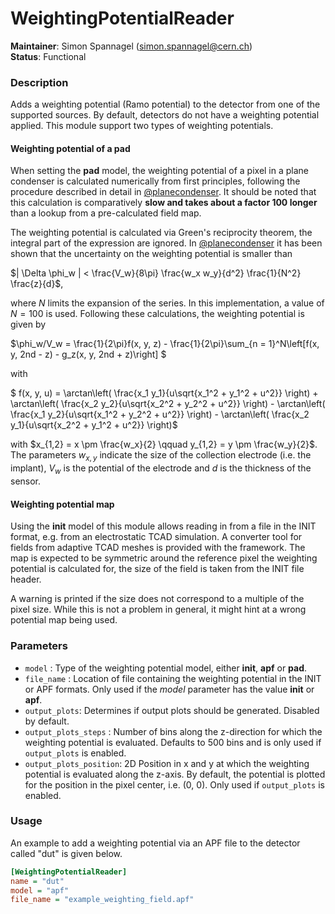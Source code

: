 # WeightingPotentialReader
**Maintainer**: Simon Spannagel (<simon.spannagel@cern.ch>)  
**Status**: Functional

### Description
Adds a weighting potential (Ramo potential) to the detector from one of the supported sources. By default, detectors do not have a weighting potential applied.
This module support two types of weighting potentials.

#### Weighting potential of a pad

When setting the **pad** model, the weighting potential of a pixel in a plane condenser is calculated numerically from first principles, following the procedure described in detail in [@planecondenser].
It should be noted that this calculation is comparatively **slow and takes about a factor 100 longer** than a lookup from a pre-calculated field map.

The weighting potential is calculated via Green's reciprocity theorem, the integral part of the expression are ignored.
In [@planecondenser] it has been shown that the uncertainty on the weighting potential is smaller than

$`| \Delta \phi_w | < \frac{V_w}{8\pi} \frac{w_x w_y}{d^2} \frac{1}{N^2} \frac{z}{d}`$,

where *N* limits the expansion of the series.
In this implementation, a value of $`N = 100`$ is used.
Following these calculations, the weighting potential is given by

$`\phi_w/V_w = \frac{1}{2\pi}f(x, y, z) - \frac{1}{2\pi}\sum_{n = 1}^N\left[f(x, y, 2nd - z) - g_z(x, y, 2nd + z)\right] `$

with

$` f(x, y, u) = \arctan\left( \frac{x_1 y_1}{u\sqrt{x_1^2 + y_1^2 + u^2}} \right) + \arctan\left( \frac{x_2 y_2}{u\sqrt{x_2^2 + y_2^2 + u^2}} \right) - \arctan\left( \frac{x_1 y_2}{u\sqrt{x_1^2 + y_2^2 + u^2}} \right) - \arctan\left( \frac{x_2 y_1}{u\sqrt{x_2^2 + y_1^2 + u^2}} \right)`$

with $`x_{1,2} = x \pm \frac{w_x}{2} \qquad y_{1,2} = y \pm \frac{w_y}{2}`$. The parameters $`w_{x,y}`$ indicate the size of the collection electrode (i.e. the implant), $`V_w`$ is the potential of the electrode and *d* is the thickness of the sensor.

#### Weighting potential map

Using the **init** model of this module allows reading in from a file in the INIT format, e.g. from an electrostatic TCAD simulation.
A converter tool for fields from adaptive TCAD meshes is provided with the framework.
The map is expected to be symmetric around the reference pixel the weighting potential is calculated for, the size of the field is taken from the INIT file header.

A warning is printed if the size does not correspond to a multiple of the pixel size.
While this is not a problem in general, it might hint at a wrong potential map being used.


### Parameters
* `model` : Type of the weighting potential model, either **init**, **apf** or **pad**.
* `file_name` : Location of file containing the weighting potential in the INIT or APF formats. Only used if the *model* parameter has the value **init** or **apf**.
* `output_plots`:  Determines if output plots should be generated. Disabled by default.
* `output_plots_steps` : Number of bins along the z-direction for which the weighting potential is evaluated. Defaults to 500 bins and is only used if `output_plots` is enabled.
* `output_plots_position`: 2D Position in x and y at which the weighting potential is evaluated along the z-axis. By default, the potential is plotted for the position in the pixel center, i.e. (0, 0). Only used if `output_plots` is enabled.

### Usage
An example to add a weighting potential via an APF file to the detector called "dut" is given below.

```ini
[WeightingPotentialReader]
name = "dut"
model = "apf"
file_name = "example_weighting_field.apf"
```

[@planecondenser]: https://doi.org/10.1016/j.nima.2014.08.044
